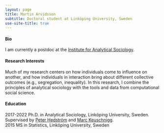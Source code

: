 ```yaml
---
layout: page
title: Martin Arvidsson
subtitle: Doctoral student at Linköping University, Sweden
use-site-title: true
---
```



#### Bio


I am currently a postdoc at the [Institute for Analytical Sociology](https://liu.se/en/organisation/liu/iei/ias).

#### Research Interests

Much of my research centers on how individuals come to influence on another, and how individuals in interaction bring about different collective outcomes (e.g., segregation, inequality). In this research, I combine the principles of analytical sociology with the tools and data from computational social science.

#### Education
2017-2022 Ph.D. in Analytical Sociology, Linköping University, Sweden. Supervised by [Peter Hedström](https://liu.se/en/employee/pethe05) and [Marc Keuschnigg](https://keuschnigg.org/).<br/>
2015 MS in Statistics, Linköping University, Sweden<br/>
